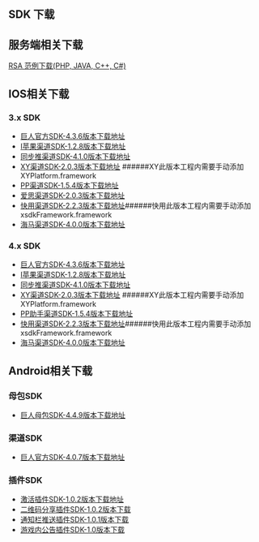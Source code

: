 ## SDK 下载



## 服务端相关下载

[RSA 范例下载(PHP, JAVA, C++, C#)](http://docs.mztgame.com/files/rsa_examples.zip)



## IOS相关下载

### 3.x SDK

* [巨人官方SDK-4.3.6版本下载地址](http://docs.mztgame.com/files/iOS/3.0/gaSDK4.3.6.zip)
* [I苹果渠道SDK-1.2.8版本下载地址](http://docs.mztgame.com/files/iOS/3.0/iaSDK1.2.8.zip)
* [同步推渠道SDK-4.1.0版本下载地址](http://docs.mztgame.com/files/iOS/3.0/tbSDK4.1.0.zip)
* [XY渠道SDK-2.0.3版本下载地址](http://docs.mztgame.com/files/iOS/3.0/ztsdkv3_XY_2.0.3.tar.gz) ######XY此版本工程内需要手动添加XYPlatform.framework
* [PP渠道SDK-1.5.4版本下载地址](http://docs.mztgame.com/files/iOS/3.0/ppSDK1.5.4.zip)
* [爱思渠道SDK-2.0.3版本下载地址](http://docs.mztgame.com/files/iOS/3.0/asSDK2.0.3.zip)
* [快用渠道SDK-2.2.3版本下载地址](http://docs.mztgame.com/files/iOS/3.0/kySDK2.2.3.zip)######快用此版本工程内需要手动添加xsdkFramework.framework
* [海马渠道SDK-4.0.0版本下载地址](http://docs.mztgame.com/files/iOS/3.0/ztsdkv3_HM_4.0.0.tar.gz)

### 4.x SDK

* [巨人官方SDK-4.3.6版本下载地址](http://docs.mztgame.com/files/iOS/4.0/ztsdkv4_GA_4.3.6.tar.gz)
* [I苹果渠道SDK-1.2.8版本下载地址](http://docs.mztgame.com/files/iOS/4.0/iaSDK1.2.8.zip)
* [同步推渠道SDK-4.1.0版本下载地址](http://docs.mztgame.com/files/iOS/4.0/tbSDK4.1.0.zip)
* [XY渠道SDK-2.0.3版本下载地址](http://docs.mztgame.com/files/iOS/4.0/ztsdkv4_XY_2.0.3.tar.gz)
######XY此版本工程内需要手动添加XYPlatform.framework
* [PP助手渠道SDK-1.5.4版本下载地址](http://docs.mztgame.com/files/iOS/4.0/ppSDK1.5.4.zip)
* [快用渠道SDK-2.2.3版本下载地址](http://docs.mztgame.com/files/iOS/4.0/kySDK2.2.3.zip)######快用此版本工程内需要手动添加xsdkFramework.framework
* [海马渠道SDK-4.0.0版本下载地址](http://docs.mztgame.com/files/iOS/4.0/ztsdkv4_HM_4.0.0.tar.gz)


## Android相关下载

### 母包SDK

* [巨人母包SDK-4.4.9版本下载地址](http://docs.mztgame.com/files/Android/frameworkSDK20150915.zip)

### 渠道SDK

* [巨人官方SDK-4.0.7版本下载地址](http://docs.mztgame.com/files/Android/giantSDK4.0.7.zip)

### 插件SDK

* [激活插件SDK-1.0.2版本下载地址](http://docs.mztgame.com/files/Android/plugin/ActivePluginSDKv1.0.2.zip)
* [二维码分享插件SDK-1.0.2版本下载](http://docs.mztgame.com/files/Android/plugin/ztpromotecode_v1.0.2.zip)
* [通知栏推送插件SDK-1.0.1版本下载](http://docs.mztgame.com/files/Android/plugin/push_on_barSDK_v1.0.1.zip)
* [游戏内公告插件SDK-1.0版本下载](http://docs.mztgame.com/files/Android/plugin/inapppushSDK1.0.zip)
